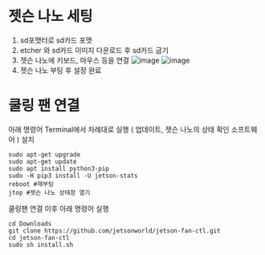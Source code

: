 # 젯슨 나노 세팅

1. sd포맷터로 sd카드 포맷
2. etcher 와 sd카드 이미지 다운로드 후 sd카드 굽기
3. 젯슨 나노에 키보드, 마우스 등을 연결
![image](https://github.com/server-123/Zetson_Nano/assets/73692229/960b1275-9df1-425c-b149-f210ef662777)
![image](https://github.com/server-123/Zetson_Nano/assets/73692229/2b813228-5a89-412f-a9c2-1eb09b371f78)
4. 젯슨 나노 부팅 후 설정 완료

# 쿨링 팬 연결

아래 명령어 Terminal에서 차례대로 실행 ( 업데이트, 젯슨 나노의 상태 확인 소프트웨어 ) 설치
~~~shell
sudo apt-get upgrade
sudo apt-get update
sudo apt install python3-pip
sudo -H pip3 install -U jetson-stats
reboot #재부팅
jtop #젯슨 나노 상태창 열기
~~~

쿨링팬 연결
이후 아래 명령어 실행
~~~shell
cd Downloads
git clone https://github.com/jetsonworld/jetson-fan-ctl.git
cd jetson-fan-ctl
sudo sh install.sh
~~~

